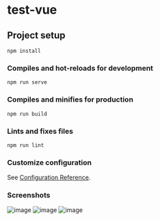 # test-vue

## Project setup
```
npm install
```

### Compiles and hot-reloads for development
```
npm run serve
```

### Compiles and minifies for production
```
npm run build
```

### Lints and fixes files
```
npm run lint
```

### Customize configuration
See [Configuration Reference](https://cli.vuejs.org/config/).

### Screenshots
![image](https://github.com/Yakberry/accordion/assets/87520474/88e73821-be3b-47ab-be8c-e1f162ea2da7)
![image](https://github.com/Yakberry/accordion/assets/87520474/9c894ec3-5796-4a76-8a43-fa74626cc4f4)
![image](https://github.com/Yakberry/accordion/assets/87520474/02ec57ed-7aaf-459e-92ec-cf0ee3c4a11d)
